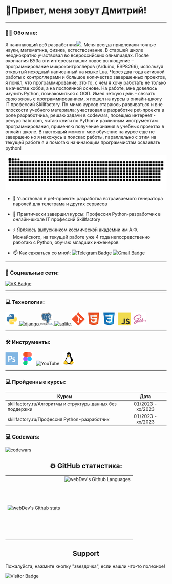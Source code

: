 # 👋Привет, меня зовут Дмитрий!

---

### :man_technologist: Обо мне:

Я начинающий веб разработчик<img src="https://media.giphy.com/media/WUlplcMpOCEmTGBtBW/giphy.gif" width="30px">. Меня всегда привлекали точные науки, математика, физика, естествознание. В старшей школе неоднократно участвовал во всероссийских олимпиадах. После окончания ВУЗа эти интересы нашли новое воплощение – программирование микроконтроллеров (Arduino, ESP8266), используя открытый исходный написанный на языке Lua. Через два года активной работы с контроллерами и большое количество завершенных проектов, я понял, что программирование, это то, с чем я хочу работать не только в качестве хобби, а на постоянной основе. На работе, мне довелось изучить Python, познакомиться с ООП. Имея четкую цель – связать свою жизнь с программированием, я пошел на курсы в онлайн-школу IT профессий Skillfactory. По мимо курсов стараюсь развиваться и вне плоскости учебного материала: участвовал в разработке pet-проекта в роле разработчика, решаю задачи в codewars, посещаю интернет - ресурс habr.com, читаю книги по Python и различным инструментам программирования, применяю получение знания в учебных проектах в онлайн школе. В настоящий момент мое обучение на курсе еще не завершено но я нахожусь в поисках работы, параллельно с этим на текущей работе я и помогаю начинающим программистам осваивать python!

<p align="center">
 <img width="600" src="assets/github-snake.svg" alt="snake"/>
</p>

- :telescope: Участвовал в pet-проекте: разработка встраиваемого генератора паролей для телеграма и других сервисов

- :seedling: Практически завершил курсы: Профессия Python-разработчик в онлайн-школе IT профессий Skillfactory

- :zap: Являюсь выпускником космической академии им А.Ф. Можайского, на текущей работе уже 4 года непосредственно работаю с Python, обучаю младших инженеров

- :mailbox: Как связаться со мной: [![Telegram Badge](https://img.shields.io/badge/-Vilisov_Dmitriy-blue?style=flat&logo=Telegram&logoColor=white)](https://t.me/Vilisov_Dmitriy) [![Gmail Badge](https://img.shields.io/badge/-Gmail-red?style=flat&logo=Gmail&logoColor=white)](mailto:vilisov19dmitriy@gmail.com)

---

### 🤝 Социальные сети:

  <div id="badges">
    <!-- <a href="https://t.me/tehnomaniak07" target="_blank">
      <img src="https://cdn-icons-png.flaticon.com/512/2111/2111646.png" width="40" height="40" alt="telegram group" />
    </a>
    <a href="https://www.youtube.com/channel/UCbORpXVw1JNc0JYFSUqLWXA" target="_blank">
      <img src="https://cdn-icons-png.flaticon.com/512/3670/3670147.png" width="40" height="40" alt="Youtube"/>
    </a> -->
    <a href="https://vk.com/VilisovDV" target="_blank">
      <img src="https://cdn-icons-png.flaticon.com/512/145/145813.png" width="40" height="40" alt="VK Badge"/>
    </a>
    <!-- <a href="https://dzen.ru/tehnomaniak" target="_blank">
      <img src="https://upload.wikimedia.org/wikipedia/commons/thumb/a/ab/Yandex_Zen_logo_icon.svg/1024px-Yandex_Zen_logo_icon.svg.png" width="40" height="40" alt="Zen Badge"/>
    </a> -->
  </div>

---

### 💻 Технологии:

<div>
  <a href="https://www.python.org" target="_blank" rel="noreferrer"> <img src="https://raw.githubusercontent.com/devicons/devicon/master/icons/python/python-original.svg" alt="python" width="40" height="40"/> </a> 
  <a href="https://www.djangoproject.com/" target="_blank" rel="noreferrer"> <img src="https://cdn.worldvectorlogo.com/logos/django.svg" alt="django" width="40" height="40"/> </a>
  <a href="https://www.postgresql.org" target="_blank" rel="noreferrer"> <img src="https://raw.githubusercontent.com/devicons/devicon/master/icons/postgresql/postgresql-original-wordmark.svg" alt="postgresql" width="40" height="40"/> </a> 
  <a href="https://www.sqlite.org/" target="_blank" rel="noreferrer"> <img src="https://www.vectorlogo.zone/logos/sqlite/sqlite-icon.svg" alt="sqlite" width="40" height="40"/> </a>
  <img src="https://github.com/devicons/devicon/blob/master/icons/git/git-original.svg" title="git" alt="git" width="40" height="40"/>&nbsp
  <img src="https://github.com/devicons/devicon/blob/master/icons/html5/html5-original.svg" title="html5" alt="html5" width="40" height="40"/>&nbsp
  <img src="https://github.com/devicons/devicon/blob/master/icons/css3/css3-original.svg" title="css" alt="css" width="40" height="40"/>&nbsp
  <img src="https://github.com/devicons/devicon/blob/master/icons/javascript/javascript-original.svg" title="javascript" alt="javascript" width="40" height="40"/>&nbsp
  <!--<img src="https://github.com/devicons/devicon/blob/master/icons/react/react-original.svg" title="reactjs" alt="reactjs" width="40" height="40"/>&nbsp-->
  <img src="https://github.com/devicons/devicon/blob/master/icons/sass/sass-original.svg" title="sass/scss" alt="sass/scss" width="40" height="40"/>&nbsp;
  <!-- <img src="https://github.com/devicons/devicon/blob/master/icons/webpack/webpack-original.svg" title="webpack" alt="webpack" width="40" height="40"/>&nbsp;-->
  <!-- <img src="https://github.com/devicons/devicon/blob/master/icons/redux/redux-original.svg" title="redux" alt="redux" width="40" height="40"/>&nbsp; -->
</div>

---

### 🛠 Инструменты:

<div>
  <img src="https://github.com/devicons/devicon/blob/master/icons/photoshop/photoshop-plain.svg" title="photoshop" alt="photoshop" width="40" height="40"/>&nbsp;
  <img src="https://github.com/devicons/devicon/blob/master/icons/figma/figma-original.svg" title="figma" alt="figma" width="40" height="40"/>&nbsp;
  <img src="https://upload.wikimedia.org/wikipedia/commons/9/9e/YouTube_Logo_%282013-2017%29.svg" title="YouTube" alt="YouTube" width="40" height="40"/>&nbsp;
  <img src="https://github.com/devicons/devicon/blob/master/icons/linux/linux-original.svg" title="linux" alt="linux" width="40" height="40"/>&nbsp;
</div>

---

### 💻 Пройденные курсы:

| Курсы                                                           | Дата              |
| ----------------------------------------------------------------| :---------------: |
| skillfactory.ru/Алгоритмы и структуры данных без поддержки      | 01/2023 - xx/2023 |
| skillfactory.ru/Профессия Python-разработчик                    | 01/2023 - xx/2023 |


### 💻 Codewars:

![codewars](https://www.codewars.com/users/DmitriyViL/badges/large)

<h2 align="center">⚙️ GitHub статистика:</h3>

<table>
  <tr>
    <td>
      <img align="left" src="http://github-readme-streak-stats.herokuapp.com?user=Dmitriy-Vilisov&theme=dark&background=000000" alt="webDev's Github stats" />
    </td>
    <td>
      <img height="195px" align="right" alt="webDev's Github Languages" src="https://github-readme-stats-sigma-five.vercel.app/api/top-langs/?username=Dmitriy-Vilisov&layout=compact&theme=vision-friendly-dark" />
    </td>
  </tr>
</table>

<h2 align="center">Support</h3>
Пожалуйста, нажмите кнопку "звездочка", если нашли что-то полезное!


<!-- <details align="left">
  <summary><h2><b>⭐GitHub stats</b></h2></summary>
  <p>
   <img alt="codeSTACKr's GitHub Stats" src="https://github-readme-stats.vercel.app/api/top-langs/?username=Dmitriy-Vilisov&layout=compact&theme=dark" />  
   <br>
   <img alt="codeSTACKr's GitHub Stats" src="https://github-readme-stats.vercel.app/api?username=Dmitriy-Vilisov&show_icons=true&theme=dark" />
   <br>
   <img src="https://metrics.lecoq.io/Dmitriy-Vilisov" />
  </p>
</details>-->

![Visitor Badge](https://visitor-badge.laobi.icu/badge?page_id=Dmitriy-Vilisov)
